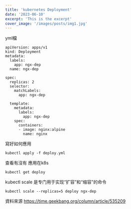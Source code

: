 ```yaml
---
title: 'kubernetes Deployment'
date: '2023-06-10'
excerpt: 'This is the excerpt'
cover_image: '/images/posts/img1.jpg'
---
```


yml檔

```
apiVersion: apps/v1
kind: Deployment
metadata:
  labels:
    app: ngx-dep
  name: ngx-dep
  
spec:
  replicas: 2
  selector:
    matchLabels:
      app: ngx-dep
      
  template:
    metadata:
      labels:
        app: ngx-dep
    spec:
      containers:
      - image: nginx:alpine
        name: nginx

```

寫好如何應用

```
kubectl apply -f deploy.yml
```

查看有沒有 應用在k8s 

```
kubectl get deploy

```


kubectl scale 是专门用于实现“扩容”和“缩容”的命令


```
kubectl scale --replicas=5 deploy ngx-dep

```

資料來源 
https://time.geekbang.org/column/article/535209

